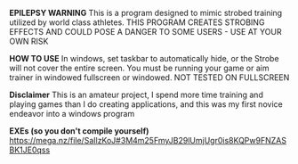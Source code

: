 **EPILEPSY WARNING**
This is a program designed to mimic strobed training utilized by world class athletes. THIS PROGRAM CREATES STROBING EFFECTS AND COULD POSE A DANGER TO SOME USERS - USE AT YOUR OWN RISK

**HOW TO USE**
In windows, set taskbar to automatically hide, or the Strobe will not cover the entire screen.
You must be running your game or aim trainer in windowed fullscreen or windowed. NOT TESTED ON FULLSCREEN

**Disclaimer**
This is an amateur project, I spend more time training and playing games than I do creating applications, and this was my first novice endeavor into a windows program

**EXEs (so you don't compile yourself)**
https://mega.nz/file/SaIlzKoJ#3M4m25FmyJB29lUmjUgr0is8KQPw9FNZASBK1JE0qss
